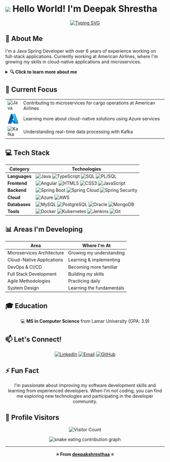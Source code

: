 # <img src="https://media.giphy.com/media/hvRJCLFzcasrR4ia7z/giphy.gif" width="30px"> Hello World! I'm Deepak Shrestha

<div align="center">
  
[![Typing SVG](https://readme-typing-svg.herokuapp.com?font=Fira+Code&pause=1000&color=6E56F7&width=435&lines=Java+Spring+Developer;Cloud+Technology+Enthusiast;Growing+Software+Engineer;Learning+%26+Building+Every+Day)](https://git.io/typing-svg)

</div>

## 🚀 About Me

I'm a Java Spring Developer with over 6 years of experience working on full-stack applications. Currently working at American Airlines, where I'm growing my skills in cloud-native applications and microservices.

<details>
  <summary><b>🔍 Click to learn more about me</b></summary>
  <br>
  <p>
    I'm passionate about writing clean, maintainable code and constantly learning new technologies. My journey in software development has been filled with challenges and learning opportunities that have helped me grow professionally.
  </p>
  <p>
    I enjoy collaborating with other developers and believe that teamwork leads to the best solutions. I'm always open to feedback and new perspectives.
  </p>
</details>

## 🌟 Current Focus

<table>
  <tr>
    <td>
      <img align="left" src="https://abrudz.github.io/logos/Java.svg" width="36" height="36" alt="Java" />
    </td>
    <td>Contributing to microservices for cargo operations at American Airlines</td>
  </tr>
  <tr>
    <td>
      <img align="left" src="https://raw.githubusercontent.com/github/explore/eaef8552d8b082ffafe2bfc8a5023d47da904aac/topics/azure/azure.png" width="36" height="36" alt="Azure" />
    </td>
    <td>Learning more about cloud-native solutions using Azure services</td>
  </tr>
  <tr>
    <td>
      <img align="left" src="https://github.com/detain/svg-logos/blob/master/svg/k/kafka.svg" width="36" height="36" alt="Kafka" />
    </td>
    <td>Understanding real-time data processing with Kafka</td>
  </tr>
</table>

## 💻 Tech Stack

<div align="center">

| Category | Technologies |
|----------|-------------|
| **Languages** | ![Java](https://img.shields.io/badge/Java-ED8B00?style=for-the-badge&logo=java&logoColor=white) ![TypeScript](https://img.shields.io/badge/TypeScript-3178C6?style=for-the-badge&logo=typescript&logoColor=white) ![SQL](https://img.shields.io/badge/SQL-4479A1?style=for-the-badge&logo=postgresql&logoColor=white) ![PL/SQL](https://img.shields.io/badge/PLSQL-F80000?style=for-the-badge&logo=oracle&logoColor=white) |
| **Frontend** | ![Angular](https://img.shields.io/badge/Angular-DD0031?style=for-the-badge&logo=angular&logoColor=white) ![HTML5](https://img.shields.io/badge/HTML5-E34F26?style=for-the-badge&logo=html5&logoColor=white) ![CSS3](https://img.shields.io/badge/CSS3-1572B6?style=for-the-badge&logo=css3&logoColor=white) ![JavaScript](https://img.shields.io/badge/JavaScript-F7DF1E?style=for-the-badge&logo=javascript&logoColor=black) |
| **Backend** | ![Spring Boot](https://img.shields.io/badge/Spring_Boot-6DB33F?style=for-the-badge&logo=spring-boot&logoColor=white) ![Spring Cloud](https://img.shields.io/badge/Spring_Cloud-6DB33F?style=for-the-badge&logo=spring&logoColor=white) ![Spring Security](https://img.shields.io/badge/Spring_Security-6DB33F?style=for-the-badge&logo=spring-security&logoColor=white) |
| **Cloud** | ![Azure](https://img.shields.io/badge/Azure-0078D4?style=for-the-badge&logo=microsoft-azure&logoColor=white) ![AWS](https://img.shields.io/badge/AWS-232F3E?style=for-the-badge&logo=amazon-aws&logoColor=white) |
| **Databases** | ![MySQL](https://img.shields.io/badge/MySQL-4479A1?style=for-the-badge&logo=mysql&logoColor=white) ![PostgreSQL](https://img.shields.io/badge/PostgreSQL-336791?style=for-the-badge&logo=postgresql&logoColor=white) ![Oracle](https://img.shields.io/badge/Oracle-F80000?style=for-the-badge&logo=oracle&logoColor=white) ![MongoDB](https://img.shields.io/badge/MongoDB-47A248?style=for-the-badge&logo=mongodb&logoColor=white) |
| **Tools** | ![Docker](https://img.shields.io/badge/Docker-2496ED?style=for-the-badge&logo=docker&logoColor=white) ![Kubernetes](https://img.shields.io/badge/Kubernetes-326CE5?style=for-the-badge&logo=kubernetes&logoColor=white) ![Jenkins](https://img.shields.io/badge/Jenkins-D24939?style=for-the-badge&logo=jenkins&logoColor=white) ![Git](https://img.shields.io/badge/Git-F05032?style=for-the-badge&logo=git&logoColor=white) |

</div>

## 📊 Areas I'm Developing


<div align="center">
  
| Area | Where I'm At |
|------|-------------|
| Microservices Architecture | Growing my understanding |
| Cloud-Native Applications | Learning & implementing |
| DevOps & CI/CD | Becoming more familiar |
| Full Stack Development | Building my skills |
| Agile Methodologies | Practicing daily |
| System Design | Learning the fundamentals |

</div>

## 🎓 Education

<div align="center">
  
💻 **MS in Computer Science** from Lamar University (GPA: 3.9)

</div>



## 📫 Let's Connect!

<div align="center">
  
[![LinkedIn](https://img.shields.io/badge/LinkedIn-0077B5?style=for-the-badge&logo=linkedin&logoColor=white)](https://linkedin.com/in/iamdeepak42)
[![Email](https://img.shields.io/badge/Email-D14836?style=for-the-badge&logo=gmail&logoColor=white)](mailto:deepak.shrestha34435@gmail.com)
[![GitHub](https://img.shields.io/badge/GitHub-181717?style=for-the-badge&logo=github&logoColor=white)](https://github.com/deepakshresthaa)

</div>

## ⚡ Fun Fact

<div align="center">
  
I'm passionate about improving my software development skills and learning from experienced developers. When I'm not coding, you can find me exploring new technologies and participating in the developer community.

</div>

## 👀 Profile Visitors

<div align="center">
  
![Visitor Count](https://profile-counter.glitch.me/deepakshresthaa/count.svg)

</div>

<!-- Snake animation -->
<div align="center">
  <img src="https://github.com/deepakshresthaa/deepakshresthaa/blob/output/github-contribution-grid-snake.svg" alt="snake eating contribution graph">
</div>

---

<div align="center">
  
  **⭐️ From [deepakshresthaa](https://github.com/deepakshresthaa) ⭐️**
  
</div>
